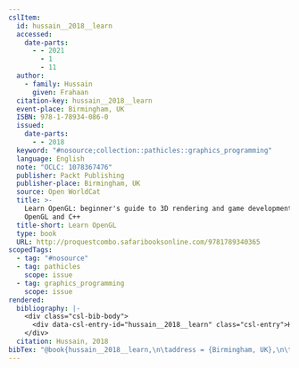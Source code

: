 ```yaml
---
cslItem:
  id: hussain__2018__learn
  accessed:
    date-parts:
      - - 2021
        - 1
        - 11
  author:
    - family: Hussain
      given: Frahaan
  citation-key: hussain__2018__learn
  event-place: Birmingham, UK
  ISBN: 978-1-78934-086-0
  issued:
    date-parts:
      - - 2018
  keyword: "#nosource;collection::pathicles::graphics_programming"
  language: English
  note: "OCLC: 1078367476"
  publisher: Packt Publishing
  publisher-place: Birmingham, UK
  source: Open WorldCat
  title: >-
    Learn OpenGL: beginner's guide to 3D rendering and game development with
    OpenGL and C++
  title-short: Learn OpenGL
  type: book
  URL: http://proquestcombo.safaribooksonline.com/9781789340365
scopedTags:
  - tag: "#nosource"
  - tag: pathicles
    scope: issue
  - tag: graphics_programming
    scope: issue
rendered:
  bibliography: |-
    <div class="csl-bib-body">
      <div data-csl-entry-id="hussain__2018__learn" class="csl-entry">Hussain, F. 2018 <i>Learn OpenGL: beginner’s guide to 3D rendering and game development with OpenGL and C++</i>. Birmingham, UK: Packt Publishing. Available at: http://proquestcombo.safaribooksonline.com/9781789340365 (Accessed: January 11, 2021).</div>
    </div>
  citation: Hussain, 2018
bibTex: "@book{hussain__2018__learn,\n\taddress = {Birmingham, UK},\n\tauthor = {Hussain, Frahaan},\n\tyear = {2018},\n\tnote = {OCLC: 1078367476},\n\tpublisher = {Packt Publishing},\n\ttitle = {Learn {OpenGL}: beginner's guide to 3D rendering and game development with {OpenGL} and {C}++},\n}\n\n"
---
```

